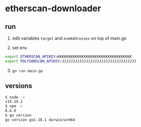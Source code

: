 # etherscan-downloader

## run

1. edit variables `target` and `evmAddresses` on top of main.go

2. set env

```sh
export ETHERSCAN_APIKEY=KKKKKKKKKKKKKKKKKKKKKKKKKKKKKKKKKK
export POLYGONSCAN_APIKEY=JJJJJJJJJJJJJJJJJJJJJJJJJJJJJJJJJJ
```

3.  `go run main.go`

## versions

```sh
$ node -v
v14.19.1
$ npm -v
8.6.0
$ go version
go version go1.18.1 darwin/arm64
```
